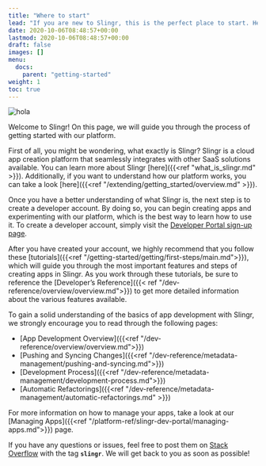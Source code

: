 ```yaml
---
title: "Where to start"
lead: "If you are new to Slingr, this is the perfect place to start. Here, you'll find guidance to help you learn and use the platform effectively."
date: 2020-10-06T08:48:57+00:00
lastmod: 2020-10-06T08:48:57+00:00
draft: false
images: []
menu:
  docs:
    parent: "getting-started"
weight: 1
toc: true
---
```

![hola](/slingrDoc/images/vendor/where-to.png)

Welcome to Slingr! On this page, we will guide you through the process of getting started with our platform.

First of all, you might be wondering, what exactly is Slingr? Slingr is a cloud app creation platform that seamlessly integrates with other SaaS solutions available. You can learn more about Slingr [here]({{<ref "what_is_slingr.md" >}}). Additionally, if you want to understand how our platform works, you can take a look [here]({{<ref "/extending/getting_started/overview.md" >}}).

Once you have a better understanding of what Slingr is, the next step is to create a developer account. By doing so, you can begin creating apps and experimenting with our platform, which is the best way to learn how to use it. To create a developer account, simply visit the [Developer Portal sign-up page](https://developer-portal.slingrs.io/signUp.html).

After you have created your account, we highly recommend that you follow these [tutorials]({{<ref "/getting-started/getting/first-steps/main.md">}}), which will guide you through the most important features and steps of creating apps in Slingr. As you work through these tutorials, be sure to reference the [Developer’s Reference]({{< ref "/dev-reference/overview/overview.md">}}) to get more detailed information about the various features available.

To gain a solid understanding of the basics of app development with Slingr, we strongly encourage you to read through the following pages:

- [App Development Overview]({{<ref "/dev-reference/overview/overview.md">}})
- [Pushing and Syncing Changes]({{<ref "/dev-reference/metadata-management/pushing-and-syncing.md">}})
- [Development Process]({{<ref "/dev-reference/metadata-management/development-process.md">}})
- [Automatic Refactorings]({{<ref "/dev-reference/metadata-management/automatic-refactorings.md" >}})

For more information on how to manage your apps, take a look at our [Managing Apps]({{<ref "/platform-ref/slingr-dev-portal/managing-apps.md">}}) page.

If you have any questions or issues, feel free to post them on [Stack Overflow](https://stackoverflow.com/) with the tag **`slingr`**. We will get back to you as soon as possible!
